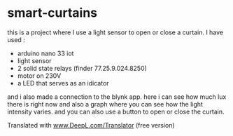 # smart-curtains

this is a project where I use a light sensor to open or close a curtain.
I have used :
- arduino nano 33 iot
- light sensor
- 2 solid state relays (finder 77.25.9.024.8250)
- motor on 230V
- a LED that serves as an idicator 

and i also made a connection to the blynk app. here i can see how much lux there is right now and also a graph where you can see how the light intensity varies.
and you can also use a button to open or close the curtain. 

Translated with www.DeepL.com/Translator (free version)
